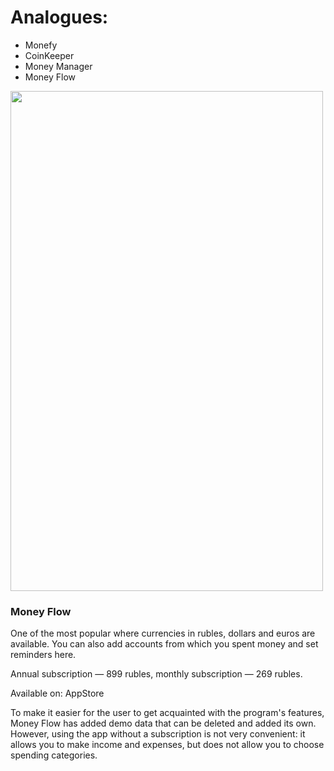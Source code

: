 # Analogues:

- Monefy
- CoinKeeper
- Money Manager
- Money Flow

<img src="http://url.to/image.png](https://github.com/Vanya737/Finance/assets/144817452/450fb049-98af-4419-8942-c2602098b666" width="500" height="800">

### Money Flow

One of the most popular where currencies in rubles, dollars and euros are available. 
You can also add accounts from which you spent money and set reminders here.

Annual subscription — 899 rubles, monthly subscription — 269 rubles.

Available on: AppStore

To make it easier for the user to get acquainted with the program's features, Money Flow
has added demo data that can be deleted and added its own. However, using the app without a 
subscription is not very convenient: it allows you to make income and expenses, but does not allow you to 
choose spending categories.
